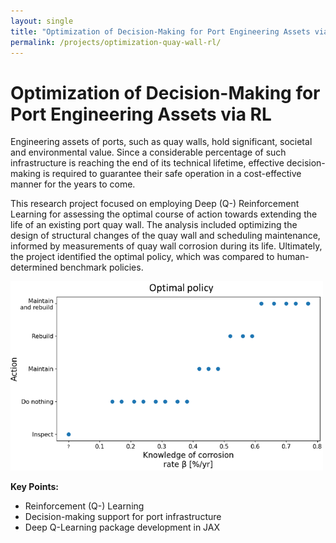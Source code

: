 ```yaml
---
layout: single
title: "Optimization of Decision-Making for Port Engineering Assets via RL"
permalink: /projects/optimization-quay-wall-rl/
---
```


# Optimization of Decision-Making for Port Engineering Assets via RL

Engineering assets of ports, such as quay walls, hold significant, societal and environmental value. Since a considerable percentage of such infrastructure is reaching the end of its technical lifetime, effective decision-making is required to guarantee their safe operation in a cost-effective manner for the years to come.

This research project focused on employing Deep (Q-) Reinforcement Learning for assessing the optimal course of action towards extending the life of an existing port quay wall. The analysis included optimizing the design of structural changes of the quay wall and scheduling maintenance, informed by measurements of quay wall corrosion during its life. 
Ultimately, the project identified the optimal policy, which was compared to human-determined benchmark policies.

<img src="../assets/quay_rl.png" alt="quay_rl" width="500"/>

**Key Points:**
- Reinforcement (Q-) Learning
- Decision-making support for port infrastructure
- Deep Q-Learning package development in JAX

